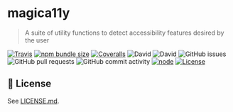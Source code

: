 magica11y
=========
> A suite of utility functions to detect accessibility features desired by the user

[![Travis](https://img.shields.io/travis/magica11y/magica11y.svg?style=for-the-badge "Build status")](https://travis-ci.org/magica11y/magica11y)
[![npm bundle size](https://img.shields.io/bundlephobia/minzip/magica11y.svg?style=for-the-badge)](https://www.npmjs.com/package/magica11y)
[![Coveralls](https://img.shields.io/coveralls/magica11y/magica11y.svg?style=for-the-badge "Test coverage status")](https://coveralls.io/r/magica11y/magica11y)
![David](https://img.shields.io/david/magica11y/magica11y.svg?style=for-the-badge)
![David](https://img.shields.io/david/dev/magica11y/magica11y.svg?style=for-the-badge)
![GitHub issues](https://img.shields.io/github/issues-raw/magica11y/magica11y.svg?style=for-the-badge)
![GitHub pull requests](https://img.shields.io/github/issues-pr/magica11y/magica11y.svg?style=for-the-badge)
![GitHub commit activity](https://img.shields.io/github/commit-activity/m/magica11y/magica11y.svg?style=for-the-badge)
[![node](https://img.shields.io/node/v/magica11y.svg?style=for-the-badge)](https://www.npmjs.com/package/magica11y)
[![License](https://img.shields.io/github/license/magica11y/magica11y.svg?style=for-the-badge)](LICENSE.md)

## :scroll: License

See [LICENSE.md](LICENSE.md).
